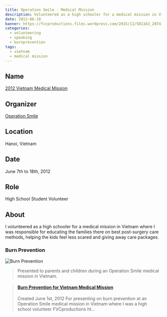 ```yaml
---
title: Operation Smile - Medical Mission
description: Volunteered as a high schooler for a medical mission in Vietnam through Operation Smile.
date: 2012-06-18
banner: https://fvcproductions.files.wordpress.com/2015/11/581163_207413282713894_160438369_n.jpg
categories:
  - volunteering
  - speaking
  - burnprevention
tags:
  - vietnam
  - medical mission
---
```


## Name

[2012 Vietnam Medical Mission](https://operationsmilevietnam2012.blogspot.com/)

## Organizer

[Operation Smile](https://studentprograms.operationsmile.org/events/mission-training-workshop/)

## Location

Hanoi, Vietnam

## Date

June 7th to 18th, 2012

## Role

High School Student Volunteer

## About

I volunteered as a high schooler for a medical mission in Vietnam where I was responsible for educating the families there on best post-surgery care methods, helping the kids feel less scared and giving away care packages.

### Burn Prevention

![Burn Prevention](https://image.slidesharecdn.com/2012-06-01burnpreventionvietnamese-171014013805/95/burn-prevention-for-vietnam-medical-mission-1-638.jpg?cb=1510615164)

> Presented to parents and children during an Operation Smile medical mission in Vietnam.

<blockquote class="embedly-card"><h4><a href="https://www.slideshare.net/FVCproductions/burn-prevention-for-vietnam-medical-mission">Burn Prevention for Vietnam Medical Mission</a></h4><p>Created June 1st, 2012 For presenting on burn prevention at an Operation Smile medical mission in Vietnam where I was a high school volunteer FVCproductions ht...</p></blockquote>
<script async src="//cdn.embedly.com/widgets/platform.js" charset="UTF-8"></script>
